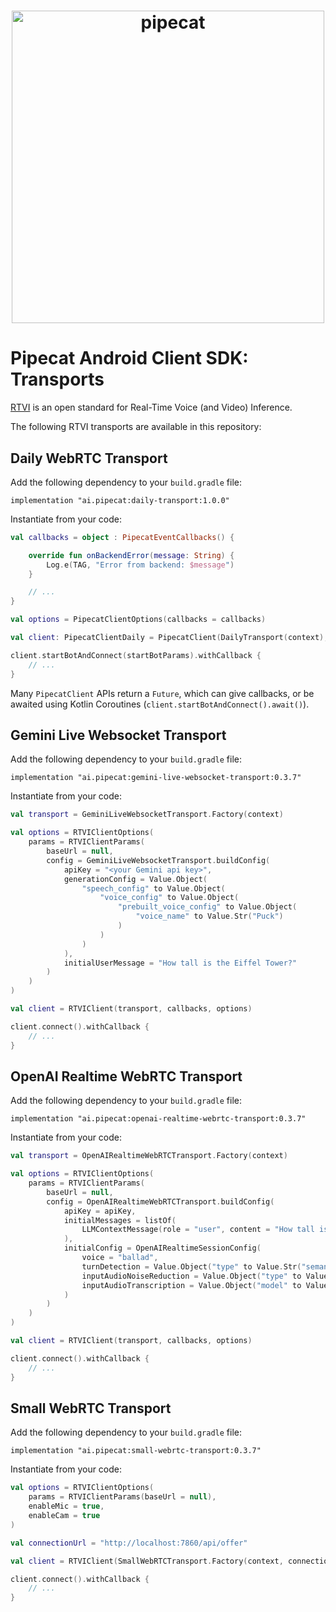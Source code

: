 <h1><div align="center">
 <img alt="pipecat" width="500px" height="auto" src="assets/pipecat-android.png">
</div></h1>

# Pipecat Android Client SDK: Transports

[RTVI](https://github.com/rtvi-ai/) is an open standard for Real-Time Voice (and Video) Inference.

The following RTVI transports are available in this repository:

## Daily WebRTC Transport

Add the following dependency to your `build.gradle` file:

```
implementation "ai.pipecat:daily-transport:1.0.0"
```

Instantiate from your code:

```kotlin
val callbacks = object : PipecatEventCallbacks() {

    override fun onBackendError(message: String) {
        Log.e(TAG, "Error from backend: $message")
    }

    // ...
}

val options = PipecatClientOptions(callbacks = callbacks)

val client: PipecatClientDaily = PipecatClient(DailyTransport(context), options)

client.startBotAndConnect(startBotParams).withCallback {
    // ...
}
```

Many `PipecatClient` APIs return a `Future`, which can give callbacks, or be awaited
using Kotlin Coroutines (`client.startBotAndConnect().await()`).


## Gemini Live Websocket Transport

Add the following dependency to your `build.gradle` file:

```
implementation "ai.pipecat:gemini-live-websocket-transport:0.3.7"
```

Instantiate from your code:

```kotlin
val transport = GeminiLiveWebsocketTransport.Factory(context)

val options = RTVIClientOptions(
    params = RTVIClientParams(
        baseUrl = null,
        config = GeminiLiveWebsocketTransport.buildConfig(
            apiKey = "<your Gemini api key>",
            generationConfig = Value.Object(
                "speech_config" to Value.Object(
                    "voice_config" to Value.Object(
                        "prebuilt_voice_config" to Value.Object(
                            "voice_name" to Value.Str("Puck")
                        )
                    )
                )
            ),
            initialUserMessage = "How tall is the Eiffel Tower?"
        )
    )
)

val client = RTVIClient(transport, callbacks, options)

client.connect().withCallback {
    // ...
}
```


## OpenAI Realtime WebRTC Transport

Add the following dependency to your `build.gradle` file:

```
implementation "ai.pipecat:openai-realtime-webrtc-transport:0.3.7"
```

Instantiate from your code:

```kotlin
val transport = OpenAIRealtimeWebRTCTransport.Factory(context)

val options = RTVIClientOptions(
    params = RTVIClientParams(
        baseUrl = null,
        config = OpenAIRealtimeWebRTCTransport.buildConfig(
            apiKey = apiKey,
            initialMessages = listOf(
                LLMContextMessage(role = "user", content = "How tall is the Eiffel Tower?")
            ),
            initialConfig = OpenAIRealtimeSessionConfig(
                voice = "ballad",
                turnDetection = Value.Object("type" to Value.Str("semantic_vad")),
                inputAudioNoiseReduction = Value.Object("type" to Value.Str("near_field")),
                inputAudioTranscription = Value.Object("model" to Value.Str("gpt-4o-transcribe"))
            )
        )
    )
)

val client = RTVIClient(transport, callbacks, options)

client.connect().withCallback {
    // ...
}
```


## Small WebRTC Transport

Add the following dependency to your `build.gradle` file:

```
implementation "ai.pipecat:small-webrtc-transport:0.3.7"
```

Instantiate from your code:

```kotlin
val options = RTVIClientOptions(
    params = RTVIClientParams(baseUrl = null),
    enableMic = true,
    enableCam = true
)

val connectionUrl = "http://localhost:7860/api/offer"

val client = RTVIClient(SmallWebRTCTransport.Factory(context, connectionUrl), callbacks, options)

client.connect().withCallback {
    // ...
}
```